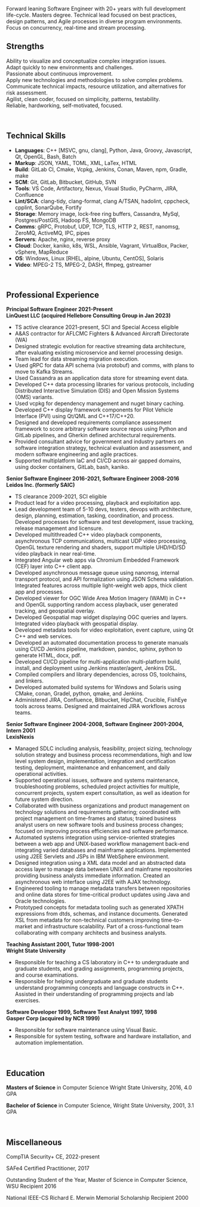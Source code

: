Forward leaning Software Engineer with 20+ years with full development
life-cycle. Masters degree. Technical lead focused on best practices, design
patterns, and Agile processes in diverse program environments. Focus on
concurrency, real-time and stream processing.

## Strengths

Ability to visualize and conceptualize complex integration issues.
<br/>
Adapt quickly to new environments and challenges.
<br/>
Passionate about continuous improvement.
<br/>
Apply new technologies and methodologies to solve complex problems.
<br/>
Communicate technical impacts, resource utilization, and alternatives for risk assessment.
<br/>
Agilist, clean coder, focused on simplicity, patterns, testability.
<br/>
Reliable, hardworking, self-motivated, focused.

<br/>

## Technical Skills

* **Languages**: C++ [MSVC, gnu, clang], Python, Java, Groovy, Javascript, Qt, OpenGL, Bash, Batch
* **Markup**: JSON, YAML, TOML, XML, LaTex, HTML
* **Build**: GitLab CI, Cmake, Vcpkg, Jenkins, Conan, Maven, npm, Gradle, make
* **SCM**: Git, GitLab, Bitbucket, GitHub, SVN
* **Tools**: VS Code, Artifactory, Nexus, Visual Studio, PyCharm, JIRA, Confluence
* **Lint/SCA**: clang-tidy, clang-format, clang A/TSAN, hadolint, cppcheck, cpplint, SonarQube, Fortify
* **Storage**: Memory image, lock-free ring buffers, Cassandra, MySql, Postgres/PostGIS, Hadoop FS, MongoDB
* **Comms**: gRPC, Protobuf, UDP, TCP, TLS, HTTP 2, REST, nanomsg, ZeroMQ, ActiveMQ, IPC, pipes
* **Servers**: Apache, nginx, reverse proxy
* **Cloud**: Docker, kaniko, k8s, WSL, Ansible, Vagrant, VirtualBox, Packer, vSphere, MapReduce
* **OS**: Windows, Linux [RHEL, alpine, Ubuntu, CentOS], Solaris
* **Video**: MPEG-2 TS, MPEG-2, DASH, ffmpeg, gstreamer

<br/>

## Professional Experience

**Principal Software Engineer 2021-Present** <br/>
**LinQuest LLC (acquired Hellebore Consulting Group in Jan 2023)**

* TS active clearance 2021-present, SCI and Special Access eligible
* A&AS contractor for AFLCMC Fighters & Advanced Aircraft Directorate (WA)
* Designed strategic evolution for reactive streaming data architecture, after evaluating existing microservice and kernel processing design.
* Team lead for data streaming migration execution.
* Used gRPC for data API schema (via protobuf) and comms, with plans to move to Kafka Streams.
* Used Cassandra as an application data store for streaming event data.
* Developed C++ data processing libraries for various protocols, including Distributed Interactive Simulation (DIS) and Open Mission Systems (OMS) variants.
* Used vcpkg for dependency management and nuget binary caching.
* Developed C++ display framework components for Pilot Vehicle Interface (PVI) using Qt/QML and C++17/C++20.
* Designed and developed requirements compliance assessment framework to score arbitrary software source repos using Python and GitLab pipelines, and Gherkin defined architectural requirements.
* Provided consultant advice for government and industry partners on software integration strategy, technical evaluation and assessment, and modern software engineering and agile practices.
* Supported multiplatform IaC and CI/CD across air gapped domains, using docker containers, GitLab, bash, kaniko.

**Senior Software Engineer 2016-2021, Software Engineer 2008-2016** <br/>
**Leidos Inc. (formerly SAIC)**

* TS clearance 2009-2021, SCI eligible
* Product lead for a video processing, playback and exploitation app.
* Lead development team of 5-10 devs, testers, devops with architecture, design,
planning, estimation, tasking, coordination, and process. Developed processes
for software and test development, issue tracking, release management and licensure.
* Developed multithreaded C++ video playback components, asynchronous TCP
communications, multicast UDP video processing, OpenGL texture rendering and
shaders, support multiple UHD/HD/SD video playback in near real-time.
* Integrated Angular web apps via Chromium Embedded Framework (CEF) layer into
C++ client app.
* Developed asynchronous message queue using nanomsg, internal transport
protocol, and API formalization using JSON Schema validation. Integrated
features across multiple light-weight web apps, thick client app and processes.
* Developed viewer for OGC Wide Area Motion Imagery (WAMI) in C++ and OpenGL
supporting random access playback, user generated tracking, and geospatial overlay.
* Developed Geospatial map widget displaying OGC queries and layers. Integrated
video playback with geospatial display.
* Developed metadata tools for video exploitation, event capture, using Qt C++
and web services.
* Developed an automated documentation process to generate manuals using CI/CD
Jenkins pipeline, markdown, pandoc, sphinx, python to generate HTML, docx, pdf.
* Developed CI/CD pipeline for multi-application multi-platform build, install, and
deployment using Jenkins master/agent, Jenkins DSL.
* Compiled compilers and library dependencies, across OS, toolchains, and linkers.
* Developed automated build systems for Windows and Solaris using CMake, conan,
Gradel, python, qmake, and Jenkins.
* Administered JIRA, Confluence, Bitbucket, HipChat, Crucible, FishEye tools
across teams. Designed and maintained JIRA workflows across teams.

**Senior Software Engineer 2004-2008, Software Engineer 2001-2004, Intern 2001** <br/>
**LexisNexis**

* Managed SDLC including analysis, feasibility, project sizing, technology
solution strategy and business process recommendations, high and low level system
design, implementation, integration and certification testing, deployment,
maintenance and enhancement, and daily operational activities.
* Supported operational issues, software and systems maintenance, troubleshooting
problems, scheduled project activities for multiple, concurrent projects, system
expert consultation, as well as ideation for future system direction.
* Collaborated with business organizations and product management on technology
solutions and requirements gathering; coordinated with project management on
time-frames and status; trained business analyst users on new software tools
and business process changes; focused on improving process efficiencies and
software performance.
* Automated systems integration using service-oriented strategies between a web
app and UNIX-based workflow management back-end integrating varied databases and
mainframe applications. Implemented using J2EE Servlets and JSPs in IBM
WebSphere environment.
* Designed integration using a XML data model and an abstracted data access
layer to manage data between UNIX and mainframe repositories providing business
analysts immediate information. Created an asynchronous web interface using J2EE
with AJAX technology.
* Engineered tooling to manage metadata transfers between repositories and online
data stores for time-critical product updates using Java and Oracle technologies.
* Prototyped concepts for metadata tooling such as generated XPATH expressions
from dtds, schemas, and instance documents. Generated XSL from metadata for
non-technical customers improving time-to-market and infrastructure scalability.
Part of a cross-functional team collaborating with company architects and business
analysts.

**Teaching Assistant 2001, Tutor 1998-2001** <br/>
**Wright State University**

* Responsible for teaching a CS laboratory in C++ to undergraduate and graduate
students, and grading assignments, programming projects, and course examinations.
* Responsible for helping undergraduate and graduate students understand
programming concepts and language constructs in C++. Assisted in their
understanding of programming projects and lab exercises.

**Software Developer 1999, Software Test Analyst 1997, 1998** <br/>
**Gasper Corp (acquired by NCR 1999)**

* Responsible for software maintenance using Visual Basic.
* Responsible for system testing, software and hardware installation, and automation implementation.

<br/>

## Education

**Masters of Science** in Computer Science Wright State University, 2016, 4.0 GPA

**Bachelor of Science** in Computer Science, Wright State University, 2001, 3.1 GPA

<br/>

## Miscellaneous

CompTIA Security+ CE, 2022-present

SAFe4 Certified Practitioner, 2017

Outstanding Student of the Year, Master of Science in Computer Science, WSU Recipient 2016

National IEEE-CS Richard E. Merwin Memorial Scholarship Recipient 2000
